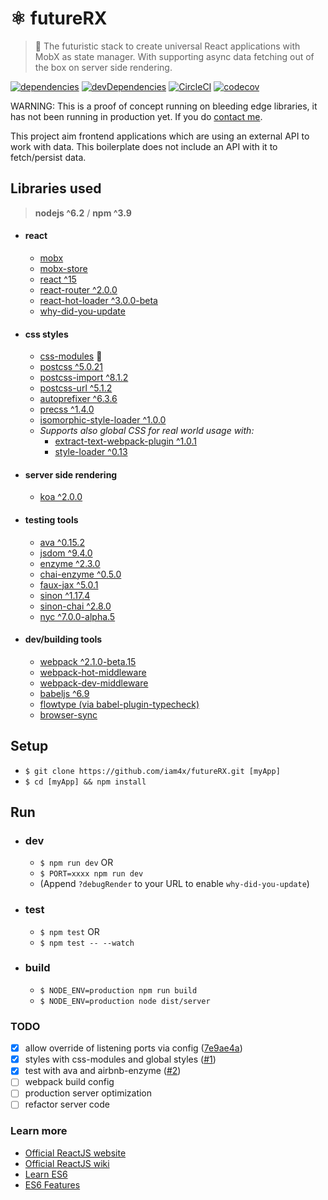 # ⚛ futureRX

> 🚀 The futuristic stack to create universal React applications with MobX as state manager. With supporting async data fetching out of the box on server side rendering.

[![dependencies](https://david-dm.org/iam4x/futureRX.svg)](https://david-dm.org/iam4x/futureRX#info=dependencies&view=table)
[![devDependencies](https://david-dm.org/iam4x/futureRX/dev-status.svg)](https://david-dm.org/iam4x/futureRX#info=devDependencies&view=table)
[![CircleCI](https://img.shields.io/circleci/project/iam4x/futureRX.svg)](https://circleci.com/gh/iam4x/futureRX)
[![codecov](https://img.shields.io/codecov/c/github/iam4x/futureRX.svg)](https://codecov.io/gh/iam4x/futureRX)


WARNING: This is a proof of concept running on bleeding edge libraries, it has not been running in production yet. If you do [contact me](http://twitter.com/iam4x).

This project aim frontend applications which are using an external API to work with data. This boilerplate does not include an API with it to fetch/persist data.

## Libraries used

> **nodejs ^6.2** / **npm ^3.9**

  * #### react
    * [mobx](https://github.com/mobxjs/mobx)
    * [mobx-store](https://github.com/AriaFallah/mobx-store)
    * [react ^15](https://facebook.github.io/react/)
    * [react-router ^2.0.0](https://github.com/rackt/react-router)
    * [react-hot-loader ^3.0.0-beta](https://github.com/gaearon/react-hot-loader)
    * [why-did-you-update](https://github.com/garbles/why-did-you-update)

  * #### css styles
    * [css-modules](https://github.com/css-modules/css-modules) 🌟
    * [postcss ^5.0.21](https://github.com/postcss/postcss)
    * [postcss-import ^8.1.2](https://github.com/postcss/postcss-import)
    * [postcss-url ^5.1.2](https://github.com/postcss/postcss-url)
    * [autoprefixer ^6.3.6](https://github.com/postcss/autoprefixer)
    * [precss ^1.4.0](https://github.com/jonathantneal/precss)
    * [isomorphic-style-loader ^1.0.0](https://github.com/kriasoft/isomorphic-style-loader)
    * _Supports also global CSS for real world usage with:_
        * [extract-text-webpack-plugin ^1.0.1](https://github.com/webpack/extract-text-webpack-plugin)
        * [style-loader ^0.13](https://github.com/webpack/style-loader)

  * #### server side rendering
    * [koa ^2.0.0](http://koajs.com/)

  * #### testing tools
    * [ava ^0.15.2](https://github.com/sindresorhus/ava)
    * [jsdom ^9.4.0](https://github.com/tmpvar/jsdom)
    * [enzyme ^2.3.0](https://github.com/airbnb/enzyme)
    * [chai-enzyme ^0.5.0](https://github.com/producthunt/chai-enzyme)
    * [faux-jax ^5.0.1](https://github.com/algolia/faux-jax)
    * [sinon ^1.17.4](https://github.com/sinonjs/sinon)
    * [sinon-chai ^2.8.0](https://github.com/domenic/sinon-chai)
    * [nyc ^7.0.0-alpha.5](https://github.com/bcoe/nyc)

  * #### dev/building tools
    * [webpack ^2.1.0-beta.15](http://webpack.github.io/)
    * [webpack-hot-middleware](https://github.com/glenjamin/webpack-hot-middleware)
    * [webpack-dev-middleware](https://github.com/webpack/webpack-dev-middleware)
    * [babeljs ^6.9](https://babeljs.io/)
    * [flowtype (via babel-plugin-typecheck)](https://github.com/codemix/babel-plugin-typecheck)
    * [browser-sync](https://www.browsersync.io)

## Setup

* `$ git clone https://github.com/iam4x/futureRX.git [myApp]`
* `$ cd [myApp] && npm install`

## Run

  * ### dev
    * `$ npm run dev` OR
    * `$ PORT=xxxx npm run dev`
    * (Append `?debugRender` to your URL to enable `why-did-you-update`)

  * ### test
    * `$ npm test` OR
    * `$ npm test -- --watch`

  * ### build
    * `$ NODE_ENV=production npm run build`
    * `$ NODE_ENV=production node dist/server`

### TODO

* [x] allow override of listening ports via config ([7e9ae4a](https://github.com/iam4x/futureRX/commit/7e9ae4ac73fdd562fed5d39dda9325b4541217af))
* [x] styles with css-modules and global styles ([#1](https://github.com/iam4x/futureRX/pull/1))
* [x] test with ava and airbnb-enzyme ([#2](https://github.com/iam4x/futureRX/pull/2))
* [ ] webpack build config
* [ ] production server optimization
* [ ] refactor server code

### Learn more

* [Official ReactJS website](http://facebook.github.io/react/)
* [Official ReactJS wiki](https://github.com/facebook/react/wiki)
* [Learn ES6](https://babeljs.io/docs/learn-es6/)
* [ES6 Features](https://github.com/lukehoban/es6features#readme)
